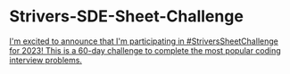 # Strivers-SDE-Sheet-Challenge
[I'm excited to announce that I'm participating in #StriversSheetChallenge for 2023! This is a 60-day challenge to complete the most popular coding interview problems.](https://takeuforward.org/interviews/strivers-sde-sheet-top-coding-interview-problems/) 

